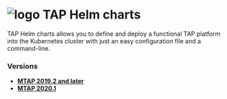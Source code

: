 # ![logo](/Media/branding.png) TAP Helm charts

TAP Helm charts allows you to define and deploy a functional TAP platform into the Kubernetes cluster with just an easy configuration file and a command-line.

### Versions
- [**MTAP 2019.2 and later**](2019.2/README.md)<br>
- [**MTAP 2020.1**](2020.1/README.md)<br>